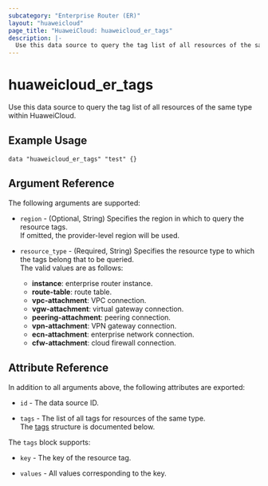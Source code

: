 ```yaml
---
subcategory: "Enterprise Router (ER)"
layout: "huaweicloud"
page_title: "HuaweiCloud: huaweicloud_er_tags"
description: |-
  Use this data source to query the tag list of all resources of the same type within HuaweiCloud.
---
```


# huaweicloud_er_tags

Use this data source to query the tag list of all resources of the same type within HuaweiCloud.

## Example Usage

```hcl
data "huaweicloud_er_tags" "test" {}
```

## Argument Reference

The following arguments are supported:

* `region` - (Optional, String) Specifies the region in which to query the resource tags.  
  If omitted, the provider-level region will be used.

* `resource_type` - (Required, String) Specifies the resource type to which the tags belong that to be queried.  
  The valid values are as follows:
  + **instance**: enterprise router instance.
  + **route-table**: route table.
  + **vpc-attachment**: VPC connection.
  + **vgw-attachment**: virtual gateway connection.
  + **peering-attachment**: peering connection.
  + **vpn-attachment**: VPN gateway connection.
  + **ecn-attachment**: enterprise network connection.
  + **cfw-attachment**: cloud firewall connection.

## Attribute Reference

In addition to all arguments above, the following attributes are exported:

* `id` - The data source ID.

* `tags` - The list of all tags for resources of the same type.  
  The [tags](#er_project_tags) structure is documented below.

<a name="er_project_tags"></a>
The `tags` block supports:

* `key` - The key of the resource tag.

* `values` - All values corresponding to the key.

